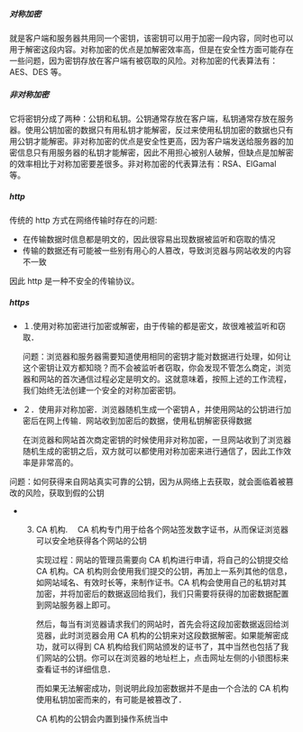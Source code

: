 ##### 对称加密

就是客户端和服务器共用同一个密钥，该密钥可以用于加密一段内容，同时也可以用于解密这段内容。对称加密的优点是加解密效率高，但是在安全性方面可能存在一些问题，因为密钥存放在客户端有被窃取的风险。对称加密的代表算法有：AES、DES 等。

##### 非对称加密

它将密钥分成了两种：公钥和私钥。公钥通常存放在客户端，私钥通常存放在服务器。使用公钥加密的数据只有用私钥才能解密，反过来使用私钥加密的数据也只有用公钥才能解密。非对称加密的优点是安全性更高，因为客户端发送给服务器的加密信息只有用服务器的私钥才能解密，因此不用担心被别人破解，但缺点是加解密的效率相比于对称加密要差很多。非对称加密的代表算法有：RSA、ElGamal 等。

##### http

传统的 http 方式在网络传输时存在的问题:

- 在传输数据时信息都是明文的，因此很容易出现数据被监听和窃取的情况
- 传输的数据还有可能被一些别有用心的人篡改，导致浏览器与网站收发的内容不一致

因此 http 是一种不安全的传输协议。

##### https

- １.使用对称加密进行加密或解密，由于传输的都是密文，故很难被监听和窃取．

  问题：浏览器和服务器需要知道使用相同的密钥才能对数据进行处理，如何让这个密钥让双方都知晓？而不会被监听者窃取，你会发现不管怎么商定，浏览器和网站的首次通信过程必定是明文的。这就意味着，按照上述的工作流程，我们始终无法创建一个安全的对称加密密钥。

- ２．使用非对称加密．浏览器随机生成一个密钥Ａ，并使用网站的公钥进行加密后在网上传输．网站收到加密后的数据，使用私钥解密获得数据

  在浏览器和网站首次商定密钥的时候使用非对称加密，一旦网站收到了浏览器随机生成的密钥之后，双方就可以都使用对称加密来进行通信了，因此工作效率是非常高的。

问题：如何获得来自网站真实可靠的公钥，因为从网络上去获取，就会面临着被篡改的风险，获取到假的公钥

- 3. CA 机构.　 CA 机构专门用于给各个网站签发数字证书，从而保证浏览器可以安全地获得各个网站的公钥

     实现过程：网站的管理员需要向 CA 机构进行申请，将自己的公钥提交给 CA 机构。CA 机构则会使用我们提交的公钥，再加上一系列其他的信息，如网站域名、有效时长等，来制作证书。CA 机构会使用自己的私钥对其加密，并将加密后的数据返回给我们，我们只需要将获得的加密数据配置到网站服务器上即可。

     然后，每当有浏览器请求我们的网站时，首先会将这段加密数据返回给浏览器，此时浏览器会用 CA 机构的公钥来对这段数据解密。如果能解密成功，就可以得到 CA 机构给我们网站颁发的证书了，其中当然也包括了我们网站的公钥。你可以在浏览器的地址栏上，点击网址左侧的小锁图标来查看证书的详细信息．

     而如果无法解密成功，则说明此段加密数据并不是由一个合法的 CA 机构使用私钥加密而来的，有可能是被篡改了．

     CA 机构的公钥会内置到操作系统当中

